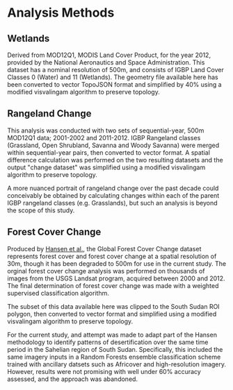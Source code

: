 # Analysis Methods

## Wetlands
Derived from MOD12Q1, MODIS Land Cover Product, for the year 2012, provided by the National Aeronautics and Space Administration. This dataset has a nominal resolution of 500m, and consists of IGBP Land Cover Classes 0 (Water) and 11 (Wetlands). The geometry file available here has been converted to vector TopoJSON format and simplified by 40% using a modified visvalingam algorithm to preserve topology.

## Rangeland Change
This analysis was conducted with two sets of sequential-year, 500m MOD12Q1 data; 2001-2002 and 2011-2012. IGBP Rangeland classes (Grassland, Open Shrubland, Savanna and Woody Savanna) were merged within sequential-year pairs, then converted to vector format. A spatial difference calculation was performed on the two resulting datasets and the output "change dataset" was simplified using a modified visvalingam algorithm to preserve topology.

A more nuanced portrait of rangeland change over the past decade could conceivably be obtained by calculating changes within each of the parent IGBP rangeland classes (e.g. Grasslands), but such an analysis is beyond the scope of this study.

## Forest Cover Change
Produced by [Hansen et al.](http://www.sciencemag.org/content/342/6160/850), the Global Forest Cover Change dataset represents forest cover and forest cover change at a spatial resolution of 30m, though it has been degraded to 500m for use in the current study. The orginal forest cover change analysis was performed on thousands of images from the USGS Landsat program, acquired between 2000 and 2012. The final determination of forest cover change was made with a weighted supervised classification algorithm.

The subset of this data available here was clipped to the South Sudan ROI polygon, then converted to vector format and simplified using a modified visvalingam algorithm to preserve topology. 

For the current study, and attempt was made to adapt part of the Hansen methodology to identify patterns of desertification over the same time period in the Sahelian region of South Sudan. Specifically, this included the same imagery inputs in a Random Forests ensemble classification scheme trained with ancillary datsets such as Africover and high-resolution imagery. However, results were not promising with well under 60% accuracy assessed, and the approach was abandoned.